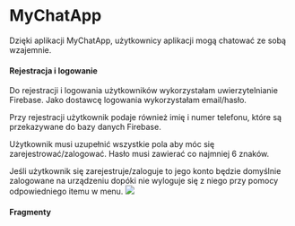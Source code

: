 # MyChatApp

Dzięki aplikacji MyChatApp, użytkownicy aplikacji mogą chatować ze sobą wzajemnie.

####  Rejestracja i logowanie
Do rejestracji i logowania użytkowników wykorzystałam uwierzytelnianie Firebase. Jako dostawcę logowania wykorzystałam email/hasło.

Przy rejestracji użytkownik podaje również imię i numer telefonu, które są przekazywane do bazy danych Firebase.

Użytkownik musi uzupełnić wszystkie pola aby móc się zarejestrować/zalogować. Hasło musi zawierać co najmniej 6 znaków.

Jeśli użytkownik się zarejestruje/zaloguje to jego konto będzie domyślnie zalogowane na urządzeniu dopóki nie wyloguje się z niego przy pomocy odpowiedniego itemu w menu.
<img src="https://ufile.io/vm8h14bk">
####  Fragmenty

